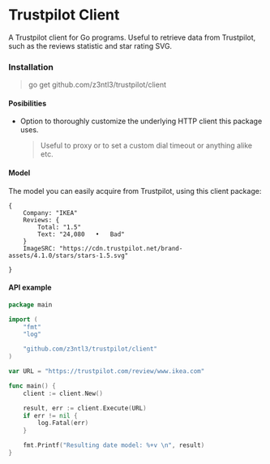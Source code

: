 # Trustpilot Client
A Trustpilot client for Go programs. Useful to retrieve data from Trustpilot, such as the reviews statistic and star rating SVG.

### Installation
> go get github.com/z3ntl3/trustpilot/client

#### Posibilities
- Option to thoroughly customize the underlying HTTP client this package uses.

    > Useful to proxy or to set a custom dial timeout or anything alike etc.

#### Model
The model you can easily acquire from Trustpilot, using this client package:

```
{
    Company: "IKEA"  
    Reviews: {
        Total: "1.5" 
        Text: "24,080   •   Bad"
    } 
    ImageSRC: "https://cdn.trustpilot.net/brand-assets/4.1.0/stars/stars-1.5.svg"
    
}
```

#### API example
```go
package main

import (
	"fmt"
	"log"

	"github.com/z3ntl3/trustpilot/client"
)

var URL = "https://trustpilot.com/review/www.ikea.com"

func main() {
	client := client.New()

	result, err := client.Execute(URL)
	if err != nil {
		log.Fatal(err)
	}

	fmt.Printf("Resulting date model: %+v \n", result)
}
```
